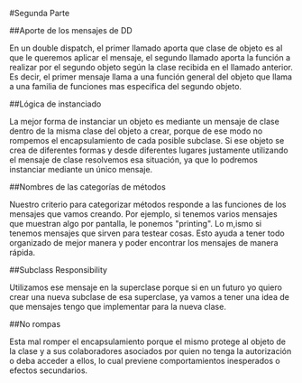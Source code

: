 #Segunda Parte

##Aporte de los mensajes de DD

En un double dispatch, el primer llamado aporta que clase de objeto es al que le queremos aplicar el mensaje, el segundo llamado aporta la función a realizar por el segundo objeto según la clase recibida en el llamado anterior.
Es decir, el primer mensaje llama a una función general del objeto que llama a una familia de funciones mas especifica del segundo objeto.

##Lógica de instanciado

La mejor forma de instanciar un objeto es mediante un mensaje de clase dentro de la misma clase del objeto a crear, porque de ese modo no rompemos el encapsulamiento de cada posible subclase.
Si ese objeto se crea de diferentes formas y desde diferentes lugares justamente utilizando el mensaje de clase resolvemos esa situación, ya que lo podremos instanciar mediante un único mensaje.

##Nombres de las categorías de métodos

Nuestro criterio para categorizar métodos responde a las funciones de los mensajes que vamos creando. Por ejemplo, si tenemos varios mensajes que muestran algo por pantalla, le ponemos "printing". Lo m,ismo si tenemos mensajes que sirven para testear cosas. Esto ayuda a tener todo organizado de mejor manera y poder encontrar los mensajes de manera rápida.

##Subclass Responsibility

Utilizamos ese mensaje en la superclase porque si en un futuro yo quiero crear una nueva subclase de esa superclase, ya vamos a tener una idea de que mensajes tengo que implementar para la nueva clase.

##No rompas

Esta mal romper el encapsulamiento porque el mismo protege al objeto de la clase y a sus colaboradores asociados por quien no tenga la autorización o deba acceder a ellos, lo cual previene comportamientos inesperados o efectos secundarios.
